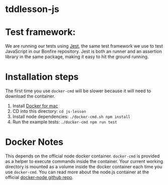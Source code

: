 # tddlesson-js

# Test framework:

We are running our tests using [Jest](https://jestjs.io/docs/en/getting-started), the same test framework we use to test JavaScript in our Bonfire repository.  Jest is both an runner and an assertion library in the same package, making it easy to hit the ground running.

# Installation steps

The first time you use `docker-cmd` will be slower because it will need to download the container.

1. Install [Docker for mac](https://docs.docker.com/docker-for-mac/install/)
1. CD into this directory: `cd js-lesson`
1. Install node dependencies: `./docker-cmd.sh npm install`
1. Run the example tests: `./docker-cmd npm run test`

# Docker Notes

This depends on the official node docker container.  `docker-cmd` is provided as a helper to execute commands inside the container.  Your current working directory is mounted as a volume inside the docker container each time you use `docker-cmd`.  You can read more about the node.js container at the official [docker-node github repo](https://github.com/nodejs/docker-node/blob/master/README.md#how-to-use-this-image).
